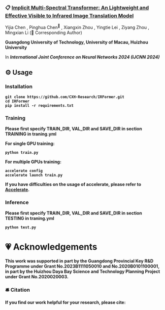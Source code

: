 ### 📋 [Implicit Multi-Spectral Transformer: An Lightweight and Effective Visible to Infrared Image Translation Model](https://arxiv.org/abs/2404.07072)

<div>
<span class="author-block">
  Yijia Chen
</span>,
  <span class="author-block">
    Pinghua Chen<sup>📮</sup>
  </span>,
  <span class="author-block">
    Xiangxin Zhou
  </span>,
  <span class="author-block">
    Yingtie Lei
  </span>,
  <span class="author-block">
    Ziyang Zhou
  </span>,
  <span class="author-block">
  Mingxian Li
</span>
  (📮 Corresponding Author)
  </div>

<b>Guangdong University of Technology, University of Macau, Huizhou University</b>

In <b>_International Joint Conference on Neural Networks 2024 (IJCNN 2024)_<b>

## ⚙️ Usage
### Installation
```
git clone https://github.com/CXH-Research/IRFormer.git
cd IRFormer
pip install -r requirements.txt
```

### Training
Please first specify TRAIN_DIR, VAL_DIR and SAVE_DIR in section TRAINING in traning.yml

For single GPU training:
```
python train.py
```
For multiple GPUs training:
```
accelerate config
accelerate launch train.py
```
If you have difficulties on the usage of accelerate, please refer to <a href="https://github.com/huggingface/accelerate">Accelerate</a>.

### Inference
Please first specify TRAIN_DIR, VAL_DIR and SAVE_DIR in section TESTING in traning.yml
```
python test.py
```

# 💗 Acknowledgements
This work was supported in part by the Guangdong Provincial Key R&D Programme under Grant No.2023B1111050010 and No.2020B0101100001, in part by the Huizhou Daya Bay Science and Technology Planning Project under Grant No.2020020003.

### 🛎 Citation
If you find our work helpful for your research, please cite:
```bib
```

